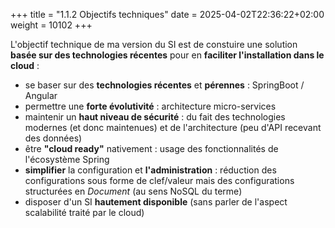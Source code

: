 +++
title = "1.1.2 Objectifs techniques"
date = 2025-04-02T22:36:22+02:00
weight = 10102
+++

L'objectif technique de ma version du SI est de constuire une solution **basée sur des technologies récentes** pour en **faciliter l'installation dans le cloud** :
* se baser sur des **technologies récentes** et **pérennes** : SpringBoot / Angular
* permettre une **forte évolutivité** : architecture micro-services
* maintenir un **haut niveau de sécurité** : du fait des technologies modernes (et donc maintenues) et de l'architecture (peu d'API recevant des données)
* être **"cloud ready"** nativement : usage des fonctionnalités de l'écosystème Spring
* **simplifier** la configuration et **l'administration** : réduction des configurations sous forme de clef/valeur mais des configurations structurées en _Document_ (au sens NoSQL du terme)
* disposer d'un SI **hautement disponible** (sans parler de l'aspect scalabilité traité par le cloud)
